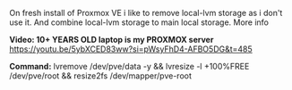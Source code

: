 On fresh install of Proxmox VE i like to remove local-lvm storage as i don't use it. And combine local-lvm storage to main local storage.
More info 

**Video: 10+ YEARS OLD laptop is my PROXMOX server**
https://youtu.be/5ybXCED83ww?si=pWsyFhD4-AFBO5DG&t=485

**Command:**
lvremove /dev/pve/data -y && lvresize -l +100%FREE /dev/pve/root && resize2fs /dev/mapper/pve-root
